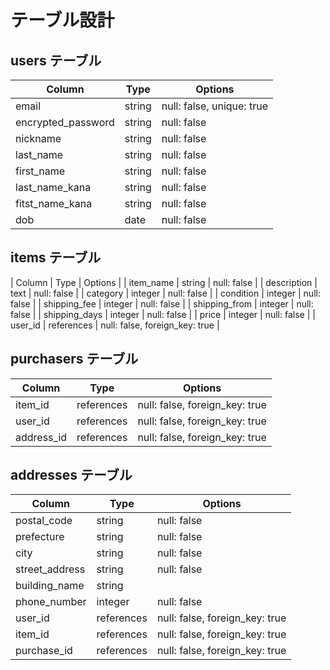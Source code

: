 # テーブル設計

## users テーブル

| Column             | Type   | Options     |
| ------------------ | ------ | ----------- |
| email              | string | null: false, unique: true |
| encrypted_password | string | null: false |
| nickname           | string | null: false |
| last_name          | string | null: false |
| first_name         | string | null: false |
| last_name_kana     | string | null: false |
| fitst_name_kana    | string | null: false |
| dob                | date   | null: false |

## items テーブル

| Column             | Type       | Options     |
| item_name          | string     | null: false |
| description        | text       | null: false |
| category           | integer    | null: false |
| condition          | integer    | null: false |
| shipping_fee       | integer    | null: false |
| shipping_from      | integer    | null: false |
| shipping_days      | integer    | null: false |
| price              | integer    | null: false |
| user_id            | references | null: false, foreign_key: true |


## purchasers テーブル

| Column             | Type       | Options     |
| ------------------ | ------     | ----------- |
| item_id            | references | null: false, foreign_key: true |
| user_id            | references | null: false, foreign_key: true |
| address_id         | references | null: false, foreign_key: true |

## addresses テーブル

| Column             | Type       | Options     |
| ------------------ | ------     | ----------- |
| postal_code        | string     | null: false |
| prefecture         | string     | null: false |
| city               | string     | null: false |
| street_address     | string     | null: false |
| building_name      | string     |             |
| phone_number       | integer    | null: false |
| user_id            | references | null: false, foreign_key: true |
| item_id            | references | null: false, foreign_key: true |
| purchase_id        | references | null: false, foreign_key: true |